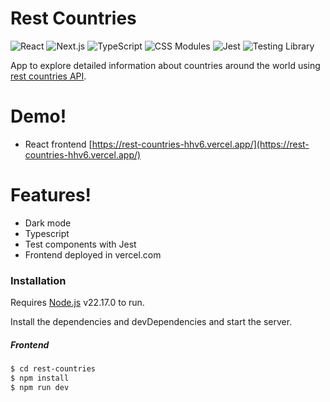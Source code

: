 # Rest Countries

![React](https://img.shields.io/badge/-React-20232a?logo=react&style=for-the-badge)
![Next.js](https://img.shields.io/badge/-Next.js-000000?logo=nextdotjs&style=for-the-badge)
![TypeScript](https://img.shields.io/badge/-TypeScript-3178c6?logo=typescript&style=for-the-badge)
![CSS Modules](https://img.shields.io/badge/-CSS_Modules-1572B6?logo=css3&style=for-the-badge)
![Jest](https://img.shields.io/badge/-Jest-C21325?logo=jest&style=for-the-badge)
![Testing Library](https://img.shields.io/badge/-Testing_Library-E33332?logo=testinglibrary&style=for-the-badge)

App to explore detailed information about countries around the world using [rest countries API](https://restcountries.com/).

# Demo!

- React frontend [https://rest-countries-hhv6.vercel.app/](https://rest-countries-hhv6.vercel.app/)

# Features!

- Dark mode
- Typescript
- Test components with Jest
- Frontend deployed in vercel.com

### Installation

Requires [Node.js](https://nodejs.org/) v22.17.0 to run.

Install the dependencies and devDependencies and start the server.

##### Frontend

```sh
$ cd rest-countries
$ npm install
$ npm run dev
```
